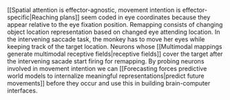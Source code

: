 [[Spatial attention is effector-agnostic, movement intention is effector-specific|Reaching plans]] seem coded in eye coordinates because they appear relative to the eye fixation position. Remapping consists of changing object location representation based on changed eye attending location. In the intervening saccade task, the monkey has to move her eyes while keeping track of the target location. Neurons whose [[Multimodal mappings generate multimodal receptive fields|receptive fields]] cover the target after the intervening sacade start firing for remapping. By probing neurons involved in movement intention we can [[Forecasting forces predictive world models to internalize meaningful representations|predict future movements]] before they occur and use this in building brain-computer interfaces.